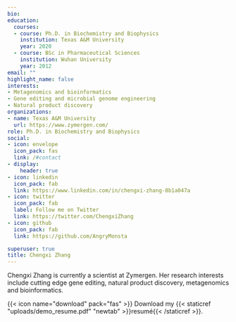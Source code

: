```yaml
---
bio:
education:
  courses:
  - course: Ph.D. in Biochemistry and Biophysics
    institution: Texas A&M University
    year: 2020
  - course: BSc in Pharmaceutical Sciences
    institution: Wuhan University
    year: 2012
email: ""
highlight_name: false
interests:
- Metagenomics and bioinformatics
- Gene editing and microbial genome engineering
- Natural product discovery
organizations:
- name: Texas A&M University
  url: https://www.zymergen.com/
role: Ph.D. in Biochemistry and Biophysics
social:
- icon: envelope
  icon_pack: fas
  link: /#contact
- display:
    header: true
- icon: linkedin
  icon_pack: fab
  link: https://www.linkedin.com/in/chengxi-zhang-8b1a047a
- icon: twitter
  icon_pack: fab
  label: Follow me on Twitter
  link: https://twitter.com/ChengxiZhang
- icon: github
  icon_pack: fab
  link: https://github.com/AngryMonsta

superuser: true
title: Chengxi Zhang
---
```


Chengxi Zhang is currently a scientist at Zymergen. Her research interests include cutting edge gene editing, natural product discovery, metagenomics and bioinformatics.


{{< icon name="download" pack="fas" >}} Download my {{< staticref "uploads/demo_resume.pdf" "newtab" >}}resumé{{< /staticref >}}.
